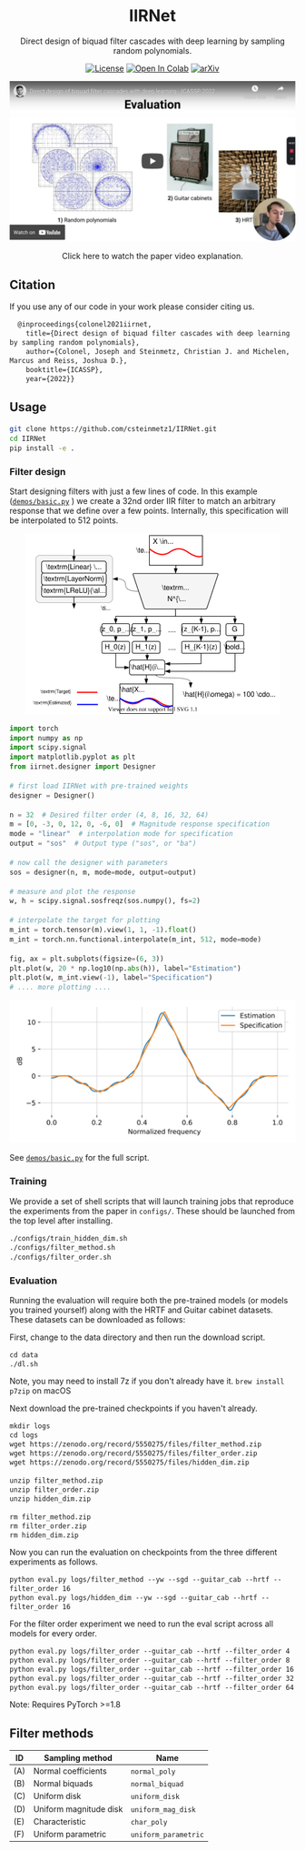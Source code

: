 <div  align="center">

# IIRNet
Direct design of biquad filter cascades with deep learning by sampling random polynomials.

[![License](https://img.shields.io/badge/License-Apache%202.0-blue.svg)](https://opensource.org/licenses/Apache-2.0)
[![Open In Colab](https://colab.research.google.com/assets/colab-badge.svg)](https://colab.research.google.com/github/csteinmetz1/IIRNet/blob/main/demos/demo.ipynb)
[![arXiv](https://img.shields.io/badge/arXiv-2110.03691-b31b1b.svg)](https://arxiv.org/abs/2110.03691)

<a href="https://www.youtube.com/watch?v=B_fRxHZMJ9k" target="_blank"><img width="650px" src="docs/assets/thumbnail.png"></a>

Click here to watch the paper video explanation.


</div>


## Citation

If you use any of our code in your work please consider citing us.

```
  @inproceedings{colonel2021iirnet,
    title={Direct design of biquad filter cascades with deep learning by sampling random polynomials},
    author={Colonel, Joseph and Steinmetz, Christian J. and Michelen, Marcus and Reiss, Joshua D.},
    booktitle={ICASSP},
    year={2022}}
```

## Usage

```bash
git clone https://github.com/csteinmetz1/IIRNet.git
cd IIRNet
pip install -e .
```

### Filter design 

Start designing filters with just a few lines of code. 
In this example ([`demos/basic.py`](demos/basic.py) ) we create a 32nd order IIR filter 
to match an arbitrary response that we define over a few points. 
Internally, this specification will be interpolated to 512 points. 


<div align="center">
<img width="450px" src="docs/assets/iirnet-vertical-layers.svg">
</div>

```Python
import torch
import numpy as np
import scipy.signal
import matplotlib.pyplot as plt
from iirnet.designer import Designer

# first load IIRNet with pre-trained weights
designer = Designer()

n = 32  # Desired filter order (4, 8, 16, 32, 64)
m = [0, -3, 0, 12, 0, -6, 0]  # Magnitude response specification
mode = "linear"  # interpolation mode for specification
output = "sos"  # Output type ("sos", or "ba")

# now call the designer with parameters
sos = designer(n, m, mode=mode, output=output)

# measure and plot the response
w, h = scipy.signal.sosfreqz(sos.numpy(), fs=2)

# interpolate the target for plotting
m_int = torch.tensor(m).view(1, 1, -1).float()
m_int = torch.nn.functional.interpolate(m_int, 512, mode=mode)

fig, ax = plt.subplots(figsize=(6, 3))
plt.plot(w, 20 * np.log10(np.abs(h)), label="Estimation")
plt.plot(w, m_int.view(-1), label="Specification")
# .... more plotting ....
```

<img src="docs/assets/demo.svg">

See [`demos/basic.py`](demos/basic.py) for the full script.

### Training

We provide a set of shell scripts that will launch training jobs 
that reproduce the experiments from the paper in `configs/`.
These should be launched from the top level after installing. 

```Bash
./configs/train_hidden_dim.sh
./configs/filter_method.sh
./configs/filter_order.sh
```

### Evaluation
Running the evaluation will require both the pre-trained models (or models you trained yourself)
along with the HRTF and Guitar cabinet datasets. 
These datasets can be downloaded as follows:

First, change to the data directory and then run the download script.
```
cd data
./dl.sh
```

Note, you may need to install 7z if you don't already have it. 
```brew install p7zip``` on macOS

Next download the pre-trained checkpoints if you haven't already.

```
mkdir logs
cd logs 
wget https://zenodo.org/record/5550275/files/filter_method.zip
wget https://zenodo.org/record/5550275/files/filter_order.zip
wget https://zenodo.org/record/5550275/files/hidden_dim.zip

unzip filter_method.zip
unzip filter_order.zip
unzip hidden_dim.zip

rm filter_method.zip
rm filter_order.zip
rm hidden_dim.zip
```

Now you can run the evaluation on checkpoints from the three different experiments as follows.

```
python eval.py logs/filter_method --yw --sgd --guitar_cab --hrtf --filter_order 16
python eval.py logs/hidden_dim --yw --sgd --guitar_cab --hrtf --filter_order 16
```

For the filter order experiment we need to run the eval script across all models for every order.
```
python eval.py logs/filter_order --guitar_cab --hrtf --filter_order 4
python eval.py logs/filter_order --guitar_cab --hrtf --filter_order 8
python eval.py logs/filter_order --guitar_cab --hrtf --filter_order 16
python eval.py logs/filter_order --guitar_cab --hrtf --filter_order 32
python eval.py logs/filter_order --guitar_cab --hrtf --filter_order 64
```

Note: Requires PyTorch >=1.8

## Filter methods 

| ID  | Sampling method        | Name                  | 
| --- | ---------------------- | --------------------- |
| (A) | Normal coefficients    |  `normal_poly`        |
| (B) | Normal biquads         |  `normal_biquad`      |
| (C) | Uniform disk           |  `uniform_disk`       |
| (D) | Uniform magnitude disk |  `uniform_mag_disk`   |
| (E) | Characteristic         |  `char_poly`          |
| (F) | Uniform parametric     |  `uniform_parametric` |
